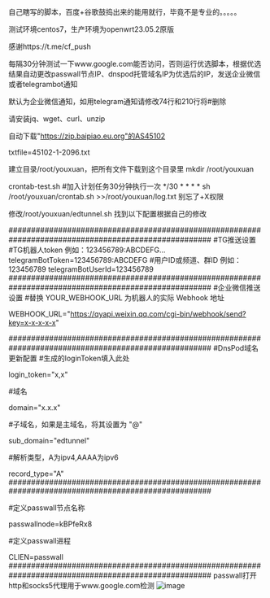 自己瞎写的脚本，百度+谷歌鼓捣出来的能用就行，毕竟不是专业的。。。。。

测试环境centos7，生产环境为openwrt23.05.2原版

感谢https://t.me/cf_push

每隔30分钟测试一下www.google.com能否访问，否则运行优选脚本，根据优选结果自动更改passwall节点IP、dnspod托管域名IP为优选后的IP，发送企业微信或者telegrambot通知

默认为企业微信通知，如用telegram通知请修改74行和210行将#删除

请安装jq、wget、curl、unzip

自动下载"https://zip.baipiao.eu.org"的AS45102

txtfile=45102-1-2096.txt


建立目录/root/youxuan，把所有文件下载到这个目录里
mkdir /root/youxuan

crontab-test.sh #加入计划任务30分钟执行一次
 */30 * * * * sh /root/youxuan/crontab.sh >>/root/youxuan/log.txt
别忘了+X权限

修改/root/youxuan/edtunnel.sh
找到以下配置根据自己的修改

#####################################################################################################
#TG推送设置
#TG机器人token 例如：123456789:ABCDEFG...
telegramBotToken=123456789:ABCDEFG
#用户ID或频道、群ID 例如：123456789
telegramBotUserId=123456789
#####################################################################################################
#企业微信推送设置
#替换 YOUR_WEBHOOK_URL 为机器人的实际 Webhook 地址

WEBHOOK_URL="https://qyapi.weixin.qq.com/cgi-bin/webhook/send?key=x-x-x-x-x"

#####################################################################################################
#DnsPod域名更新配置
#生成的loginToken填入此处

login_token="x,x"

#域名

domain="x.x.x"

#子域名，如果是主域名，将其设置为 "@"

sub_domain="edtunnel"

#解析类型，A为ipv4,AAAA为ipv6

record_type="A"
#####################################################################################################

#定义passwall节点名称

passwallnode=kBPfeRx8

#定义passwall进程

CLIEN=passwall
#####################################################################################################
passwall打开http和socks5代理用于www.google.com检测
![image](https://github.com/jian86/openwrt_auto_cf_dnspod_passwall/assets/59141844/3911654e-4806-4f4e-95e4-5fc3c91b1bd4)

